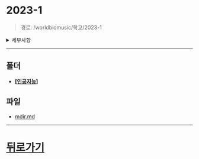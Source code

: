 # 2023-1
> 경로: /worldbiomusic/학교/2023-1
<details>
<summary>세부사항</summary>

- 폴더: 1
- 파일: 1
</details>

---


## 폴더
- **[[인공지능]](./인공지능/mdir.md)**

## 파일
- [mdir.md](./mdir.md)
---
# [뒤로가기](../mdir.md)
